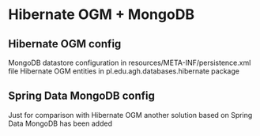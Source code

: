# Hibernate OGM + MongoDB

## Hibernate OGM config
MongoDB datastore configuration in resources/META-INF/persistence.xml file
Hibernate OGM entities in pl.edu.agh.databases.hibernate package

## Spring Data MongoDB config
Just for comparison with Hibernate OGM another solution based on Spring Data MongoDB has been added